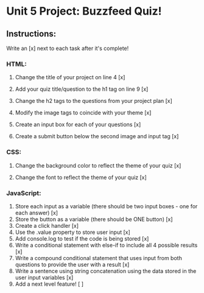# Unit 5 Project: Buzzfeed Quiz!

## Instructions:
Write an [x] next to each task after it's complete!

### HTML:
1. Change the title of your project on line 4 [x]

2. Add your quiz title/question to the h1 tag on line 9 [x]

3. Change the h2 tags to the questions from your project plan [x]

4. Modify the image tags to coincide with your theme [x]

5. Create an input box for each of your questions [x]

6. Create a submit button below the second image and input tag [x]

### CSS:
1. Change the background color to reflect the theme of your quiz [x]

2. Change the font to reflect the theme of your quiz [x]

### JavaScript:
1. Store each input as a variable (there should be two input boxes - one for each answer) [x]
2. Store the button as a variable (there should be ONE button) [x]
3. Create a click handler [x]
4. Use the .value property to store user input [x]
5. Add console.log to test if the code is being stored [x]
6. Write a conditional statement with else-if to include all 4 possible results [x]
7. Write a compound conditional statement that uses input from both questions to provide the user with a result [x]
8. Write a sentence using string concatenation using the data stored in the user input variables [x]
9. Add a next level feature! [ ]